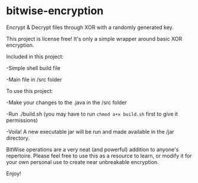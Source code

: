 bitwise-encryption
==================

Encrypt &amp; Decrypt files through XOR with a randomly generated key.

This project is license free! It's only a simple wrapper around basic XOR encryption.


Included in this project:

-Simple shell build file

-Main file in /src folder


To use this project:

-Make your changes to the .java in the /src folder

-Run ./build.sh (you may have to run `chmod a+x build.sh` first to give it permissions)

-Voila! A new executable jar will be run and made available in the /jar directory.


BitWise operations are a very neat (and powerful) addition to anyone's repertoire.
Please feel free to use this as a resource to learn, or modify it for your own personal use to create near unbreakable encryption.

Enjoy!
